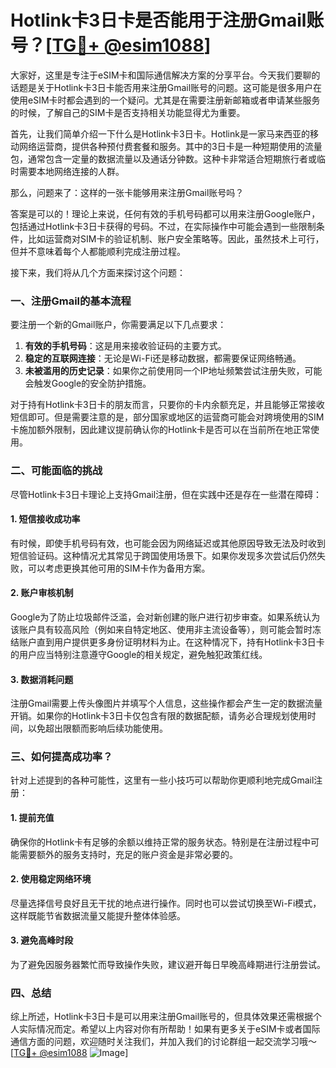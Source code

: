 # Hotlink卡3日卡是否能用于注册Gmail账号？[[TG💪+ @esim1088](https://t.me/s/esim1088)]

大家好，这里是专注于eSIM卡和国际通信解决方案的分享平台。今天我们要聊的话题是关于Hotlink卡3日卡能否用来注册Gmail账号的问题。这可能是很多用户在使用eSIM卡时都会遇到的一个疑问。尤其是在需要注册新邮箱或者申请某些服务的时候，了解自己的SIM卡是否支持相关功能显得尤为重要。

首先，让我们简单介绍一下什么是Hotlink卡3日卡。Hotlink是一家马来西亚的移动网络运营商，提供各种预付费套餐和服务。其中的3日卡是一种短期使用的流量包，通常包含一定量的数据流量以及通话分钟数。这种卡非常适合短期旅行者或临时需要本地网络连接的人群。

那么，问题来了：这样的一张卡能够用来注册Gmail账号吗？

答案是可以的！理论上来说，任何有效的手机号码都可以用来注册Google账户，包括通过Hotlink卡3日卡获得的号码。不过，在实际操作中可能会遇到一些限制条件，比如运营商对SIM卡的验证机制、账户安全策略等。因此，虽然技术上可行，但并不意味着每个人都能顺利完成注册过程。

接下来，我们将从几个方面来探讨这个问题：

### 一、注册Gmail的基本流程

要注册一个新的Gmail账户，你需要满足以下几点要求：
1. **有效的手机号码**：这是用来接收验证码的主要方式。
2. **稳定的互联网连接**：无论是Wi-Fi还是移动数据，都需要保证网络畅通。
3. **未被滥用的历史记录**：如果你之前使用同一个IP地址频繁尝试注册失败，可能会触发Google的安全防护措施。

对于持有Hotlink卡3日卡的朋友而言，只要你的卡内余额充足，并且能够正常接收短信即可。但是需要注意的是，部分国家或地区的运营商可能会对跨境使用的SIM卡施加额外限制，因此建议提前确认你的Hotlink卡是否可以在当前所在地正常使用。

### 二、可能面临的挑战

尽管Hotlink卡3日卡理论上支持Gmail注册，但在实践中还是存在一些潜在障碍：

#### 1. 短信接收成功率
有时候，即使手机号码有效，也可能会因为网络延迟或其他原因导致无法及时收到短信验证码。这种情况尤其常见于跨国使用场景下。如果你发现多次尝试后仍然失败，可以考虑更换其他可用的SIM卡作为备用方案。

#### 2. 账户审核机制
Google为了防止垃圾邮件泛滥，会对新创建的账户进行初步审查。如果系统认为该账户具有较高风险（例如来自特定地区、使用非主流设备等），则可能会暂时冻结账户直到用户提供更多身份证明材料为止。在这种情况下，持有Hotlink卡3日卡的用户应当特别注意遵守Google的相关规定，避免触犯政策红线。

#### 3. 数据消耗问题
注册Gmail需要上传头像图片并填写个人信息，这些操作都会产生一定的数据流量开销。如果你的Hotlink卡3日卡仅包含有限的数据配额，请务必合理规划使用时间，以免超出限额而影响后续功能使用。

### 三、如何提高成功率？

针对上述提到的各种可能性，这里有一些小技巧可以帮助你更顺利地完成Gmail注册：

#### 1. 提前充值
确保你的Hotlink卡有足够的余额以维持正常的服务状态。特别是在注册过程中可能需要额外的服务支持时，充足的账户资金是非常必要的。

#### 2. 使用稳定网络环境
尽量选择信号良好且无干扰的地点进行操作。同时也可以尝试切换至Wi-Fi模式，这样既能节省数据流量又能提升整体体验感。

#### 3. 避免高峰时段
为了避免因服务器繁忙而导致操作失败，建议避开每日早晚高峰期进行注册尝试。

### 四、总结

综上所述，Hotlink卡3日卡是可以用来注册Gmail账号的，但具体效果还需根据个人实际情况而定。希望以上内容对你有所帮助！如果有更多关于eSIM卡或者国际通信方面的问题，欢迎随时关注我们，并加入我们的讨论群组一起交流学习哦～[[TG💪+ @esim1088](https://t.me/s/esim1088) ![Image](https://i.postimg.cc/4NQfJmqS/Snipaste-2025-05-13-00-14-12.png)]